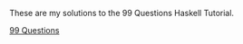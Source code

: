 These are my solutions to the 99 Questions Haskell Tutorial.

[99 Questions](http://www.haskell.org/haskellwiki/99_questions/1_to_10 "99 Questions")
